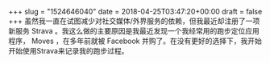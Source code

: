 +++
slug = "1524646040"
date = 2018-04-25T03:47:20+00:00
draft = false
+++
虽然我一直在试图减少对社交媒体/外界服务的依赖，但我最近却注册了一项新服务 Strava 。我这么做的主要原因是我最近发现一个我经常用的跑步定位应用程序， Moves ，在多年前就被 Facebook 并购了。在没有更好的选择下，我开始开始使用Strava来记录我的跑步过程。